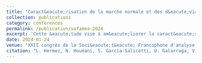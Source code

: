 ```yaml
---
title: "Caract&eacute;risation de la marche normale et des d&eacute;viations pathologiques dues aux maladies neurologiques : &eacute;tude comparative des mesures de d&eacute;viations de la marche"
collection: publications
category: conferences
permalink: /publication/sofamea-2024
excerpt: 'Cette &eacute;tude vise à am&eacute;liorer la caract&eacute;risation de la marche normale et des d&eacute;viations pathologiques induites par des maladies neurologiques.'
date: 2024-01-24
venue: "XXII congrès de la Soci&eacute;t&eacute; Francophone d'analyse du mouvement chez l'enfant et l'adulte (SOFAMEA)"
citation: "L. Hermez, N. Houmani, S. Garcia-Salicetti, O. Galarraga, V. Vigneron. &quot;Caract&eacute;risation de la marche normale et des d&eacute;viations pathologiques dues aux maladies neurologiques : &eacute;tude comparative des mesures de d&eacute;viations de la marche&quot;, XXII congr&egrave;s de la Soci&eacute;t&eacute; Francophone d'analyse du mouvement chez l'enfant et l'adulte (SOFAMEA), Jan 2024, Nantes (France), France"
---
```

